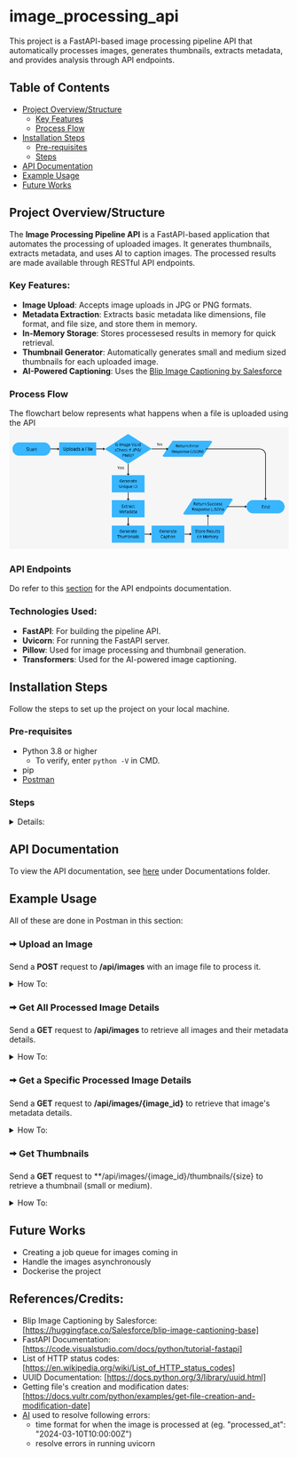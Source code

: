 # image_processing_api
This project is a FastAPI-based image processing pipeline API that automatically processes images, generates thumbnails, extracts  metadata, and provides analysis through API endpoints.

## Table of Contents
- [Project Overview/Structure](#project-overviewstructure)
  - [Key Features](#key-features)
  - [Process Flow](#process-flow)
- [Installation Steps](#installation-steps)
  - [Pre-requisites](#pre-requisites)
  - [Steps](#steps)
- [API Documentation](#api-documentation)
- [Example Usage](#example-usage)
- [Future Works](#future-works)

## Project Overview/Structure
The **Image Processing Pipeline API** is a FastAPI-based application that automates the processing of uploaded images. It generates thumbnails, extracts metadata, and uses AI to caption images. The processed results are made available through RESTful API endpoints.

### Key Features:
- **Image Upload**: Accepts image uploads in JPG or PNG formats.
- **Metadata Extraction**: Extracts basic metadata like dimensions, file format, and file size, and store them in memory.
- **In-Memory Storage**: Stores processesed results in memory for quick retrieval.
- **Thumbnail Generator**: Automatically generates small and medium sized thumbnails for each uploaded image.
- **AI-Powered Captioning**: Uses the [Blip Image Captioning by Salesforce](https://huggingface.co/Salesforce/blip-image-captioning-base)

### Process Flow
The flowchart below represents what happens when a file is uploaded using the API
![Process Flowchart](Documentation/upload_file_process_workflow.png)

### API Endpoints
Do refer to this [section](#api-documentation) for the API endpoints documentation.

### Technologies Used:
- **FastAPI**: For building the pipeline API.
- **Uvicorn**: For running the FastAPI server.
- **Pillow**: Used for image processing and thumbnail generation.
- **Transformers**: Used for the AI-powered image captioning.

## Installation Steps
Follow the steps to set up the project on your local machine.

### Pre-requisites
- Python 3.8 or higher
  - To verify, enter `python -V` in CMD.
- pip
- [Postman](https://www.postman.com/downloads/)

### Steps
<p>
<details>
<summary>Details:</summary>

1. **Clone this repository**
```
git clone https://github.com/your-username/your-repo-name.git
cd repo-folder
```

2. **Install Dependencies**
```
pip install -r requirements.txt
```

3. **Start the FastAPI server**</b>
- Running in CMD:
```
cd repo-folder
python3 main.py
```
- Runing in VSCode
```
Run with Debugger, choosing the options Python > FastAPI. 
```
🠪 The API will be available at http://localhost:8000 or http://127.0.0.1:8000
</details></p>

##  API Documentation
To view the API documentation, see [here](./Documentation/README.md) under Documentations folder.

## Example Usage
All of these are done in Postman in this section:
### 🠪 Upload an Image</b>
Send a **POST** request to **/api/images** with an image file to process it.
<details>
<summary>How To:</summary>
<p>
- In Postman, in the Body tab, for form-data input, include the **Key** as "file" and **Value* as an uploaded file in your local machine.
<img src="./Documentation/Screenshots/uploading_image_success.png" alt="uploading image success" width="450"/>
</p>
</details>

### 🠪 Get All Processed Image Details</b>
Send a **GET** request to **/api/images** to retrieve all images and their metadata details.
<details>
<summary>How To:</summary>
<p>
- In Postman, select the GET option, input the URL as shown and send the request.
<img src="./Documentation/Screenshots/listing_all_images.png" alt="listing all images" width="450"/>
</p>
</details>

### 🠪 Get a Specific Processed Image Details</b>
Send a **GET** request to **/api/images/{image_id}** to retrieve that image's metadata details.
<details>
<summary>How To:</summary>
<p>
- In Postman, select the GET option, input the URL as shown and send the request.
<img src="./Documentation/Screenshots/listing_one_image.png" alt="listing one image" width="450"/>
</p>
</details>

### 🠪 Get Thumbnails</b>
Send a **GET** request to **/api/images/{image_id}/thumbnails/{size} to retrieve a thumbnail (small or medium).
<details>
<summary>How To:</summary>
<p>
- In Postman, select the GET option, input the URL as shown and send the request.
- Thumbnails request can be small or medium.
<img src="./Documentation/Screenshots/get_thumbnail.png" alt="gettnig thumbnal" width="450"/>
</p>
</details>

## Future Works
- Creating a job queue for images coming in
- Handle the images asynchronously
- Dockerise the project

## References/Credits:
- Blip Image Captioning by Salesforce: [https://huggingface.co/Salesforce/blip-image-captioning-base]
- FastAPI Documentation: [https://code.visualstudio.com/docs/python/tutorial-fastapi]
- List of HTTP status codes: [https://en.wikipedia.org/wiki/List_of_HTTP_status_codes]
- UUID Documentation: [https://docs.python.org/3/library/uuid.html]
- Getting file's creation and modification dates: [https://docs.vultr.com/python/examples/get-file-creation-and-modification-date]
- [AI](https://chatgpt.com/) used to resolve following errors:
  - time format for when the image is processed at (eg. "processed_at": "2024-03-10T10:00:00Z")
  - resolve errors in running uvicorn
